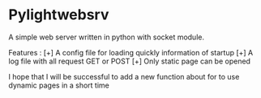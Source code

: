 Pylightwebsrv
===============

A simple web server written in python with socket module.

Features :
[+] A config file for loading quickly information of startup
[+] A log file with all request GET or POST
[+] Only static page can be opened

I hope that I will be successful to add a new function about for to use dynamic pages in a short time
